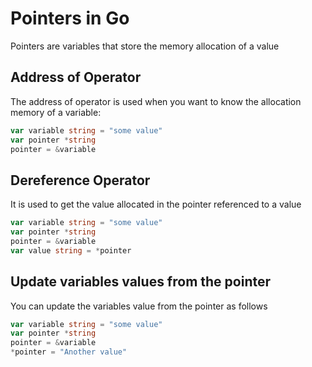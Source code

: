 # Pointers in Go

Pointers are variables that store the memory allocation of a value

## Address of Operator

The address of operator is used when you want to know the allocation memory of a variable:

```Go
var variable string = "some value"
var pointer *string
pointer = &variable
```

## Dereference Operator

It is used to get the value allocated in the pointer referenced to a value

```Go
var variable string = "some value"
var pointer *string
pointer = &variable
var value string = *pointer
```

## Update variables values from the pointer

You can update the variables value from the pointer as follows

```Go
var variable string = "some value"
var pointer *string
pointer = &variable
*pointer = "Another value"
```
